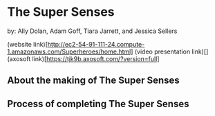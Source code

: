 # The Super Senses
by: Ally Dolan, Adam Goff, Tiara Jarrett, and Jessica Sellers


(website link)[http://ec2-54-91-111-24.compute-1.amazonaws.com/Superheroes/home.html]
(video presentation link)[]
(axosoft link)[https://tjk9b.axosoft.com/?version=full]

## About the making of The Super Senses

## Process of completing The Super Senses
